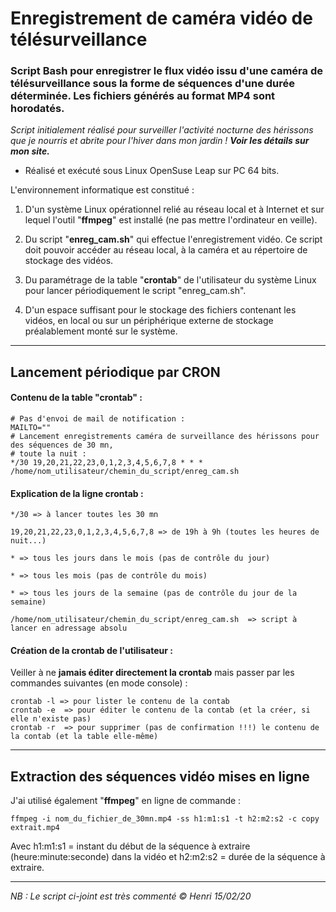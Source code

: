 # Enregistrement de caméra vidéo de télésurveillance

### Script Bash pour enregistrer le flux vidéo issu d'une caméra de télésurveillance sous la forme de séquences d'une durée déterminée. Les fichiers générés au format MP4 sont horodatés.

_Script initialement réalisé pour surveiller l'activité nocturne des hérissons que je nourris et abrite pour l'hiver dans mon jardin ! **Voir les détails sur mon site.**_

* Réalisé et exécuté sous Linux OpenSuse Leap sur PC 64 bits.

L'environnement informatique est constitué :

1. D'un système Linux opérationnel relié au réseau local et à Internet et sur lequel l'outil "**ffmpeg**" est installé (ne pas mettre l'ordinateur en veille).

1. Du script "**enreg_cam.sh**" qui effectue l'enregistrement vidéo. Ce script doit pouvoir accéder au réseau local, à la caméra et au répertoire de stockage des vidéos.

1. Du paramétrage de la table "**crontab**" de l'utilisateur du système Linux pour lancer périodiquement le script "enreg_cam.sh".

1. D'un espace suffisant pour le stockage des fichiers contenant les vidéos, en local ou sur un périphérique externe de stockage préalablement monté sur le système.

---

## Lancement périodique par CRON

#### Contenu de la table "crontab" :

    # Pas d'envoi de mail de notification :
    MAILTO=""
    # Lancement enregistrements caméra de surveillance des hérissons pour des séquences de 30 mn,
    # toute la nuit :
    */30 19,20,21,22,23,0,1,2,3,4,5,6,7,8 * * * /home/nom_utilisateur/chemin_du_script/enreg_cam.sh

#### Explication de la ligne crontab :

    */30 => à lancer toutes les 30 mn

    19,20,21,22,23,0,1,2,3,4,5,6,7,8 => de 19h à 9h (toutes les heures de nuit...)

    * => tous les jours dans le mois (pas de contrôle du jour)

    * => tous les mois (pas de contrôle du mois)

    * => tous les jours de la semaine (pas de contrôle du jour de la semaine)

    /home/nom_utilisateur/chemin_du_script/enreg_cam.sh  => script à lancer en adressage absolu

#### Création de la crontab de l'utilisateur :

Veiller à ne **jamais éditer directement la crontab** mais passer par les commandes suivantes (en mode console) :

    crontab -l => pour lister le contenu de la contab
    crontab -e  => pour éditer le contenu de la contab (et la créer, si elle n'existe pas)
    crontab -r  => pour supprimer (pas de confirmation !!!) le contenu de la contab (et la table elle-même)
---

## Extraction des séquences vidéo mises en ligne

J'ai utilisé également "**ffmpeg**" en ligne de commande :

    ffmpeg -i nom_du_fichier_de_30mn.mp4 -ss h1:m1:s1 -t h2:m2:s2 -c copy extrait.mp4

Avec h1:m1:s1 = instant du début de la séquence à extraire (heure:minute:seconde) dans la vidéo et h2:m2:s2 = durée de la séquence à extraire.

---
_NB : Le script ci-joint est très commenté_
_© Henri 15/02/20_
